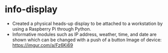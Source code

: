 # info-display
- Created a physical heads-up display to be attached to a workstation by using a Raspberry Pi through Python.
- Informative modules such as IP address, weather, time, and date are shown which can be changed with a push of a button
Image of device: https://imgur.com/a/Fz6Ki69
